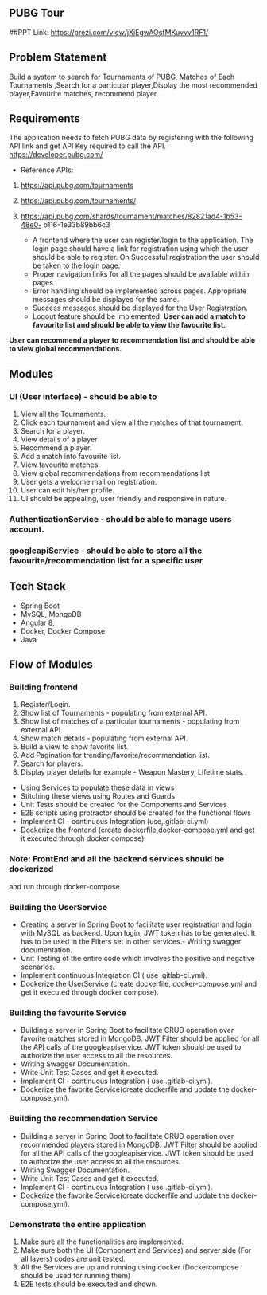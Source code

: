 ## PUBG Tour

##PPT Link:
https://prezi.com/view/jXjEgwAOsfMKuvvv1RF1/

## Problem Statement
Build a system to search for Tournaments of PUBG, Matches of Each Tournaments ,Search for a particular player,Display the most recommended player,Favourite matches, recommend player.
## Requirements
The application needs to fetch PUBG data by registering with the following API link and get API Key required to call the API.
https://developer.pubg.com/

- Reference APIs:
1. https://api.pubg.com/tournaments
2. https://api.pubg.com/tournaments/<tournament-ID>
3. https://api.pubg.com/shards/tournament/matches/82821ad4-1b53-48e0-
b116-1e33b89bb6c3
				
	- A frontend where the user can register/login to the application. The login page should have a link for registration using which the user
	should be able to register. On Successful registration the user should be taken to the login page.
	- Proper navigation links for all the pages should be available within pages
	- Error handling should be implemented across pages. Appropriate messages should be displayed for the same.
	- Success messages should be displayed for the User Registration.
	- Logout feature should be implemented.
**User can add a match to favourite list and should be able to view the favourite list.**

**User can recommend a player to recommendation list and should be able to view global recommendations.**

## Modules
### UI (User interface) - should be able to
1. View all the Tournaments.
2. Click each tournament and view all the matches of that tournament.
3. Search for a player.
4. View details of a player
5. Recommend a player.
6. Add a match into favourite list.
7. View favourite matches.
8. View global recommendations from recommendations list
9. User gets a welcome mail on registration.
10. User can edit his/her profile.
11. UI should be appealing, user friendly and responsive in nature.

### AuthenticationService - should be able to manage users account.
### googleapiService - should be able to store all the favourite/recommendation list for a specific user
## Tech Stack
- Spring Boot
- MySQL, MongoDB
- Angular 8,
- Docker, Docker Compose
- Java

## Flow of Modules
### Building frontend
1. Register/Login.
2. Show list of Tournaments - populating from external API.
3. Show list of matches of a particular tournaments - populating from external API.
4. Show match details - populating from external API.
5. Build a view to show favorite list.
6. Add Pagination for trending/favorite/recommendation list.
7. Search for players.
8. Display player details
	for example - Weapon Mastery, Lifetime stats.
- Using Services to populate these data in views
- Stitching these views using Routes and Guards
- Unit Tests should be created for the Components and Services
- E2E scripts using protractor should be created for the functional flows
- Implement CI - continuous Integration (use,.gitlab-ci.yml)
- Dockerize the frontend (create dockerfile,docker-compose.yml and get it executed through docker compose)

### Note: FrontEnd and all the backend services should be dockerized
and run through docker-compose

### Building the UserService
- Creating a server in Spring Boot to facilitate user registration and login with MySQL as backend. Upon login, JWT token has to be generated. 	It has to be used in the Filters set in other services.- Writing swagger documentation.
- Unit Testing of the entire code which involves the positive and negative scenarios.
- Implement continuous Integration CI ( use .gitlab-ci.yml).
- Dockerize the UserService (create dockerfile, docker-compose.yml and get it executed through docker compose).

### Building the favourite Service
- Building a server in Spring Boot to facilitate CRUD operation over favorite matches stored in MongoDB. JWT Filter should be
  applied for all the API calls of the googleapiservice. JWT token should be used to authorize the user access to all the resources.
- Writing Swagger Documentation.
- Write Unit Test Cases and get it executed.
- Implement CI - continuous Integration ( use .gitlab-ci.yml).
- Dockerize the favorite Service(create dockerfile and update the docker-compose.yml).

### Building the recommendation Service
- Building a server in Spring Boot to facilitate CRUD operation over recommended players stored in MongoDB. JWT Filter should be
  applied for all the API calls of the googleapiservice. JWT token should be used to authorize the user access to all the resources.
- Writing Swagger Documentation.
- Write Unit Test Cases and get it executed.
- Implement CI - continuous Integration ( use .gitlab-ci.yml).
- Dockerize the favorite Service(create dockerfile and update the docker-compose.yml).

### Demonstrate the entire application
1. Make sure all the functionalities are implemented.
2. Make sure both the UI (Component and Services) and server side (For all layers) codes are unit tested.
3. All the Services are up and running using docker (Dockercompose should be used for running them)
4. E2E tests should be executed and shown.
